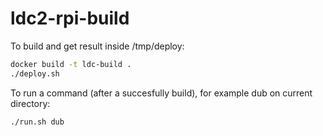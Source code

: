 # ldc2-rpi-build

To build and get result inside /tmp/deploy:

```bash
docker build -t ldc-build .
./deploy.sh
```

To run a command (after a succesfully build), for example dub on current directory:
```bash
./run.sh dub
```

